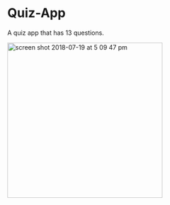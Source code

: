 # Quiz-App
A quiz app that has 13 questions.


<img width="350" alt="screen shot 2018-07-19 at 5 09 47 pm" src="https://user-images.githubusercontent.com/20943101/42976699-f3a6fece-8b77-11e8-966b-4e1db0f0d453.png">
